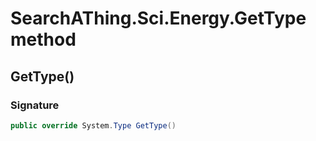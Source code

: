 # SearchAThing.Sci.Energy.GetType method
## GetType()
### Signature
```csharp
public override System.Type GetType()
```
